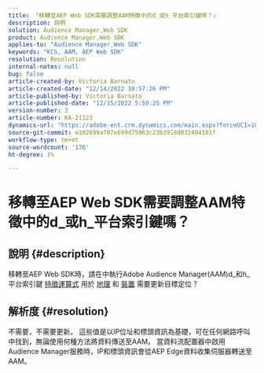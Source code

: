 ```yaml
---
title: 「移轉至AEP Web SDK需要調整AAM特徵中的d_或h_平台索引鍵嗎？」
description: 說明
solution: Audience Manager,Web SDK
product: Audience Manager,Web SDK
applies-to: "Audience Manager,Web SDK"
keywords: "KCS, AAM, AEP Web SDK"
resolution: Resolution
internal-notes: null
bug: false
article-created-by: Victoria Barnato
article-created-date: "12/14/2022 10:57:26 PM"
article-published-by: Victoria Barnato
article-published-date: "12/15/2022 5:50:25 PM"
version-number: 3
article-number: KA-21123
dynamics-url: "https://adobe-ent.crm.dynamics.com/main.aspx?forceUCI=1&pagetype=entityrecord&etn=knowledgearticle&id=4be71faa-027c-ed11-81ac-6045bd006149"
source-git-commit: e102699a707e699d75963c23b3918d032404101f
workflow-type: tm+mt
source-wordcount: '176'
ht-degree: 1%

---
```


# 移轉至AEP Web SDK需要調整AAM特徵中的d_或h_平台索引鍵嗎？

## 說明 {#description}


移轉至AEP Web SDK時，請在中執行Adobe Audience Manager(AAM)d_和h_平台索引鍵 [特徵運算式](https://experienceleague.adobe.com/docs/audience-manager/user-guide/features/traits/trait-variable-prefixes.html?lang=en%29%20used%20for%20Geo%20%28https://experienceleague.adobe.com/docs/audience-manager/user-guide/features/traits/trait-geotarget-keys.html?lang=en) 用於 [地理](https://experienceleague.adobe.com/docs/audience-manager/user-guide/features/traits/trait-geotarget-keys.html?lang=en) 和 [裝置](https://experienceleague.adobe.com/docs/audience-manager/user-guide/features/traits/trait-device-targeting.html?lang=en) 需要更新目標定位？


## 解析度 {#resolution}


不需要，不需要更新。 這些值是以IP位址和標頭資訊為基礎，可在任何網路呼叫中找到，無論使用何種方法將資料傳送至AAM。 當資料流配置器中啟用Audience Manager服務時，IP和標頭資訊會從AEP Edge資料收集伺服器轉送至AAM。
